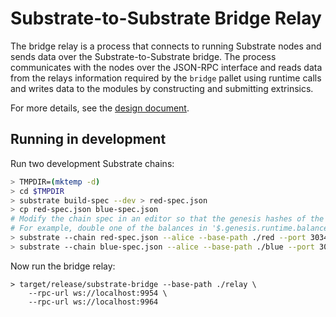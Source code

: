 # Substrate-to-Substrate Bridge Relay

The bridge relay is a process that connects to running Substrate nodes and sends data over the Substrate-to-Substrate bridge. The process communicates with the nodes over the JSON-RPC interface and reads data from the relays information required by the `bridge` pallet using runtime calls and writes data to the modules by constructing and submitting extrinsics.

For more details, see the [design document](doc/design.md).

## Running in development

Run two development Substrate chains:

```bash
> TMPDIR=(mktemp -d)
> cd $TMPDIR
> substrate build-spec --dev > red-spec.json
> cp red-spec.json blue-spec.json
# Modify the chain spec in an editor so that the genesis hashes of the two chains differ.
# For example, double one of the balances in '$.genesis.runtime.balances.balances'.
> substrate --chain red-spec.json --alice --base-path ./red --port 30343 --ws-port 9954
> substrate --chain blue-spec.json --alice --base-path ./blue --port 30353 --ws-port 9964
```

Now run the bridge relay:

```
> target/release/substrate-bridge --base-path ./relay \
    --rpc-url ws://localhost:9954 \
    --rpc-url ws://localhost:9964
```
